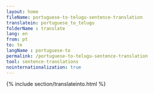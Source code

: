 ```yaml
---
layout: home
fileName: portuguese-to-telugu-sentence-translation
translatein: portuguese_to_telugu
folderName : translate
lang: en
from: pt
to: te
langName : portuguese-to
permalink: /portuguese-to-telugu-sentence-translation
tool: sentence-translations
nointernationalization: true
---
```

{% include section/translateinto.html %}
